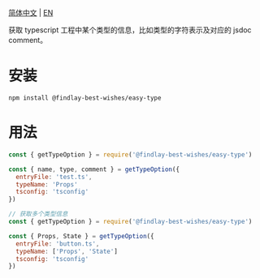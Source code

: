[简体中文](./Readme.zh.md) | [EN](../Readme.md)

获取 typescript 工程中某个类型的信息，比如类型的字符表示及对应的 jsdoc comment。

# 安装

``` shell
npm install @findlay-best-wishes/easy-type
```

# 用法

```javascript
const { getTypeOption } = require('@findlay-best-wishes/easy-type')

const { name, type, comment } = getTypeOption({
  entryFile: 'test.ts',
  typeName: 'Props'
  tsconfig: 'tsconfig'
})
```

```javascript
// 获取多个类型信息
const { getTypeOption } = require('@findlay-best-wishes/easy-type')

const { Props, State } = getTypeOption({
  entryFile: 'button.ts',
  typeName: ['Props', 'State']
  tsconfig: 'tsconfig'
})
```
